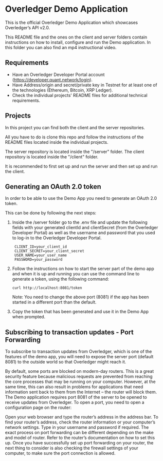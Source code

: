 # Overledger Demo Application

This is the official Overledger Demo Application which showcases Overledger’s API v2.0.

This README file and the ones on the client and server folders contain instructions on how to install, configure and run the Demo application. In this folder you can also find an mp4 instructional video.

## Requirements

- Have an Overledger Developer Portal account (https://developer.quant.network/login).
- Have Address/origin and secret/private key in Testnet for at least one of the technologies (Ethereum, Bitcoin, XRP Ledger).
- Check the individual projects' README files for additional technical requirements.

## Projects

In this project you can find both the client and the server repositories.

All you have to do is clone this repo and follow the instructions of the README files located inside the individual projects.

The server repository is located inside the "/server" folder.
The client repository is located inside the "/client" folder.

It is recommended to first set up and run the server and then set up and run the client.

## Generating an OAuth 2.0 token

In order to be able to use the Demo App you need to generate an OAuth 2.0 token.

This can be done by following the next steps:

1. Inside the /server folder go to the .env file and update the following fields with your generated clientId and clientSecret (from the Overledger Developer Portal)
   as well as the username and password that you used to log-in to the Overledger Developer Portal.
   ```
    CLIENT_ID=your_client_id
    CLIENT_SECRET=your_client_secret
    USER_NAME=your_user_name
    PASSWORD=your_password
    ```
2. Follow the instructions on how to start the server part of the demo app
   and when it is up and running you can use the command line to generate a token, using the following command:

   ```curl http://localhost:8081/token```

   Note: You need to change the above port (8081) if the app has been started in a different port than the default.


3. Copy the token that has been generated and use it in the Demo App when prompted.

## Subscribing to transaction updates - Port Forwarding

To subscribe to transaction updates from Overledger, which is one of the features of the demo app, you will need to expose the server port (default 8081)
to the outside world so that Overledger might reach it.

By default, some ports are blocked on modern-day routers. 
This is a great security feature because malicious requests are prevented from reaching the core processes that may be running on your computer.
However, at the same time, this can also result in problems for applications that need information sent back to them from the Internet – the router will block them.
The Demo application requires port 8081 of the server to be opened to receive updates from Overledger.
To open a port, you need to open a configuration page on the router:

Open your web browser and type the router’s address in the address bar.
To find your router’s address, check the router information or your computer’s network settings.
Type in your username and password if required.
The exact process on port forwarding can be different depending on the make and model of router.
Refer to the router’s documentation on how to set this up.
Once you have successfully set up port forwarding on your router,
the next thing to consider is also checking the firewall settings of your computer, to make sure the port connection is allowed.
